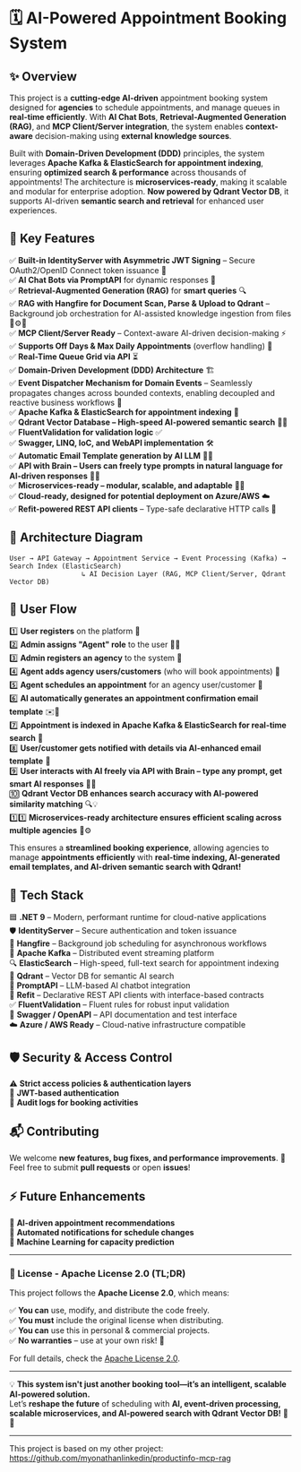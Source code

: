 # **🗓️ AI-Powered Appointment Booking System**  

## **✨ Overview**  
This project is a **cutting-edge AI-driven** appointment booking system designed for **agencies** to schedule appointments, and manage queues in **real-time efficiently**. With **AI Chat Bots**, **Retrieval-Augmented Generation (RAG)**, and **MCP Client/Server integration**, the system enables **context-aware** decision-making using **external knowledge sources**.  

Built with **Domain-Driven Development (DDD)** principles, the system leverages **Apache Kafka & ElasticSearch for appointment indexing**, ensuring **optimized search & performance** across thousands of appointments! The architecture is **microservices-ready**, making it scalable and modular for enterprise adoption. **Now powered by Qdrant Vector DB**, it supports AI-driven **semantic search and retrieval** for enhanced user experiences.  

## **🚀 Key Features**  
✅ **Built-in IdentityServer with Asymmetric JWT Signing** – Secure OAuth2/OpenID Connect token issuance 🔐  
✅ **AI Chat Bots via PromptAPI** for dynamic responses 🤖  
✅ **Retrieval-Augmented Generation (RAG)** for **smart queries** 🔍  
✅ **RAG with Hangfire for Document Scan, Parse & Upload to Qdrant** – Background job orchestration for AI-assisted knowledge ingestion from files 📂⚙️🧠  
✅ **MCP Client/Server Ready** – Context-aware AI-driven decision-making ⚡  
✅ **Supports Off Days & Max Daily Appointments** (overflow handling) 📅  
✅ **Real-Time Queue Grid via API** ⏳  
✅ **Domain-Driven Development (DDD) Architecture** 🏗️  
✅ **Event Dispatcher Mechanism for Domain Events** – Seamlessly propagates changes across bounded contexts, enabling decoupled and reactive business workflows 📨  
✅ **Apache Kafka & ElasticSearch for appointment indexing** 📡  
✅ **Qdrant Vector Database – High-speed AI-powered semantic search** 🧠✨  
✅ **FluentValidation for validation logic** ✅  
✅ **Swagger, LINQ, IoC, and WebAPI implementation** 🛠️  
✅ **Automatic Email Template generation by AI LLM** 📧✨  
✅ **API with Brain – Users can freely type prompts in natural language for AI-driven responses** 🧠📝  
✅ **Microservices-ready – modular, scalable, and adaptable** 🏢🔄  
✅ **Cloud-ready, designed for potential deployment on Azure/AWS** ☁️  
✅ **Refit-powered REST API clients** – Type-safe declarative HTTP calls 🔌  
 
## **📜 Architecture Diagram**  
```plaintext
User → API Gateway → Appointment Service → Event Processing (Kafka) → Search Index (ElasticSearch)  
                  ↳ AI Decision Layer (RAG, MCP Client/Server, Qdrant Vector DB)  
```

## **🔄 User Flow**  
1️⃣ **User registers** on the platform 📝  
2️⃣ **Admin assigns "Agent" role** to the user 👤✅  
3️⃣ **Admin registers an agency** to the system 🏢  
4️⃣ **Agent adds agency users/customers** (who will book appointments) 👥  
5️⃣ **Agent schedules an appointment** for an agency user/customer 📅  
6️⃣ **AI automatically generates an appointment confirmation email template** ✉️🤖  
7️⃣ **Appointment is indexed in Apache Kafka & ElasticSearch for real-time search** 📡  
8️⃣ **User/customer gets notified with details via AI-enhanced email template** 🚀  
9️⃣ **User interacts with AI freely via API with Brain – type any prompt, get smart AI responses** 🧠💬  
🔟 **Qdrant Vector DB enhances search accuracy with AI-powered similarity matching** 🔍💡  
1️⃣1️⃣ **Microservices-ready architecture ensures efficient scaling across multiple agencies** 🏢⚙️  

This ensures a **streamlined booking experience**, allowing agencies to manage **appointments efficiently** with **real-time indexing, AI-generated email templates, and AI-driven semantic search with Qdrant!**  

## **🧰 Tech Stack**  
🟦 **.NET 9** – Modern, performant runtime for cloud-native applications  
🛡️ **IdentityServer** – Secure authentication and token issuance  
📅 **Hangfire** – Background job scheduling for asynchronous workflows  
📡 **Apache Kafka** – Distributed event streaming platform  
🔍 **ElasticSearch** – High-speed, full-text search for appointment indexing  
🧠 **Qdrant** – Vector DB for semantic AI search  
🧾 **PromptAPI** – LLM-based AI chatbot integration  
🔌 **Refit** – Declarative REST API clients with interface-based contracts  
✅ **FluentValidation** – Fluent rules for robust input validation  
🧪 **Swagger / OpenAPI** – API documentation and test interface  
☁️ **Azure / AWS Ready** – Cloud-native infrastructure compatible  

## **🛡️ Security & Access Control**  
⚠️ **Strict access policies & authentication layers**  
🔐 **JWT-based authentication**  
🔄 **Audit logs for booking activities**  

## **📬 Contributing**  
We welcome **new features, bug fixes, and performance improvements**. 🚀  
Feel free to submit **pull requests** or open **issues**!  

## **⚡ Future Enhancements**  
🔮 **AI-driven appointment recommendations**  
📢 **Automated notifications for schedule changes**  
📡 **Machine Learning for capacity prediction**  

---

### **📜 License - Apache License 2.0 (TL;DR)**  
This project follows the **Apache License 2.0**, which means:  

✅ **You can** use, modify, and distribute the code freely.  
✅ **You must** include the original license when distributing.  
✅ **You can** use this in personal & commercial projects.  
✅ **No warranties** – use at your own risk! 🚀  

For full details, check the [Apache License 2.0](http://www.apache.org/licenses/LICENSE-2.0).  

---

💡 **This system isn't just another booking tool—it’s an intelligent, scalable AI-powered solution.**  
Let’s **reshape the future** of scheduling with **AI, event-driven processing, scalable microservices, and AI-powered search with Qdrant Vector DB!** 🚀🔥  

---

This project is based on my other project: https://github.com/myonathanlinkedin/productinfo-mcp-rag
